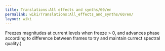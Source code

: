 ```yaml
---
title: Translations:All effects and synths/60/en
permalink: wiki/Translations:All_effects_and_synths/60/en/
layout: wiki
---
```


Freezes magnitudes at current levels when freeze \> 0, and advances
phase according to difference between frames to try and maintain currect
spectral quality.)</small>
